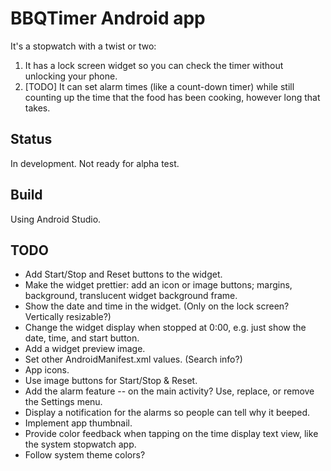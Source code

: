 # BBQTimer Android app

It's a stopwatch with a twist or two:
1. It has a lock screen widget so you can check the timer without unlocking your phone.
2. [TODO] It can set alarm times (like a count-down timer) while still counting up the time that the food has been cooking, however long that takes.

## Status
In development. Not ready for alpha test.

## Build
Using Android Studio.

## TODO
* Add Start/Stop and Reset buttons to the widget.
* Make the widget prettier: add an icon or image buttons; margins, background, translucent widget background frame.
* Show the date and time in the widget. (Only on the lock screen? Vertically resizable?)
* Change the widget display when stopped at 0:00, e.g. just show the date, time, and start button.
* Add a widget preview image.
* Set other AndroidManifest.xml values. (Search info?)
* App icons.
* Use image buttons for Start/Stop & Reset.
* Add the alarm feature -- on the main activity? Use, replace, or remove the Settings menu.
* Display a notification for the alarms so people can tell why it beeped.
* Implement app thumbnail.
* Provide color feedback when tapping on the time display text view, like the system stopwatch app.
* Follow system theme colors?
